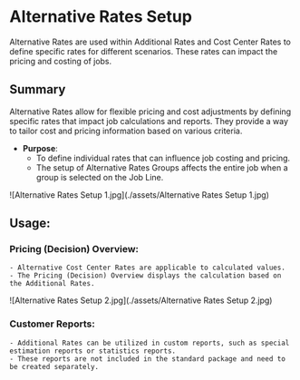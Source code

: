 # Alternative Rates Setup


Alternative Rates are used within Additional Rates and Cost Center Rates to define specific rates for different scenarios. These rates can impact the pricing and costing of jobs.

## Summary

Alternative Rates allow for flexible pricing and cost adjustments by defining specific rates that impact job calculations and reports. They provide a way to tailor cost and pricing information based on various criteria.

- **Purpose**:
  - To define individual rates that can influence job costing and pricing.
  - The setup of Alternative Rates Groups affects the entire job when a group is selected on the Job Line.

![Alternative Rates Setup 1.jpg](./assets/Alternative Rates Setup 1.jpg)

## Usage:

### Pricing (Decision) Overview:
    - Alternative Cost Center Rates are applicable to calculated values.
    - The Pricing (Decision) Overview displays the calculation based on the Additional Rates.
  
![Alternative Rates Setup 2.jpg](./assets/Alternative Rates Setup 2.jpg)

 ### Customer Reports:
    - Additional Rates can be utilized in custom reports, such as special estimation reports or statistics reports.
    - These reports are not included in the standard package and need to be created separately.
